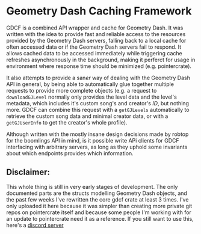 # Geometry Dash Caching Framework

GDCF is a combined API wrapper and cache for Geometry Dash. It was written with the idea to provide fast and reliable access to the resources provided by the Geometry Dash servers, falling back to a local cache for often accessed data or if the Geometry Dash servers fail to respond. It allows cached data to  be accessed immediately while triggering cache refreshes asynchronously in the background, making it perferct for usage in environment where response time should be minimized (e.g. pointercrate).

It also attempts to provide a san*er* way of dealing with the Geometry Dash API in general, by being able to automatically glue together multiple requests to provide more complete objects (e.g. a request to `downloadGJLevel` normally only provides the level data and the level's metadata, which includes it's custom song's and creator's *ID*, but nothing more. GDCF can combine this request with a `getGJLevels` automatically to retrieve the custom song data and minimal creator data, or with a `getGJUserInfo` to get the creator's whole profile).

Although written with the mostly insane design decisions made by robtop for the boomlings API in mind, is it possible write APi clients for GDCF interfacing with arbitrary servers, as long as they uphold some invariants about which endpoints provides which information. 

## Disclaimer:
This whole thing is still in very early stages of development. The only documented parts are the structs modelling Geometry Dash objects, and the past few weeks I've rewritten the core gdcf crate at least 3 times. I've only uploaded it here because it was simpler than creating more private git repos on pointercrate itself and because some people I'm working with for an update to pointercrate need it as a reference. If you still want to use this, here's a [discord server](https://discord.gg/sQewUEB)
